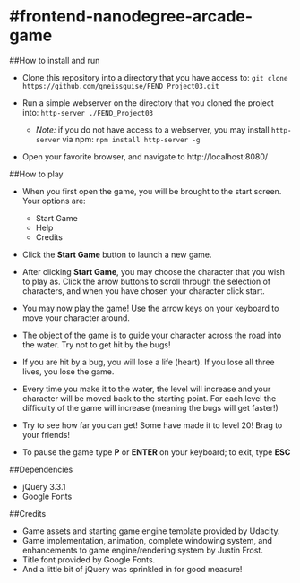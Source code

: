 #frontend-nanodegree-arcade-game
===============================

##How to install and run

* Clone this repository into a directory that you have access to:
`git clone https://github.com/gneissguise/FEND_Project03.git`

* Run a simple webserver on the directory that you cloned the project into:
`http-server ./FEND_Project03`

  * _Note:_ if you do not have access to a webserver, you may install `http-server` via npm:
  `npm install http-server -g`

* Open your favorite browser, and navigate to http://localhost:8080/

##How to play

* When you first open the game, you will be brought to the start screen. Your options are:
  * Start Game
  * Help
  * Credits

* Click the __Start Game__ button to launch a new game.

* After clicking __Start Game__, you may choose the character that you wish to play as.
Click the arrow buttons to scroll through the selection of characters, and when you have chosen your
character click start.

* You may now play the game! Use the arrow keys on your keyboard to move your character around.

* The object of the game is to guide your character across the road into the water.  Try not to get hit
by the bugs!  

* If you are hit by a bug, you will lose a life (heart).  If you lose all three lives, you lose the game.

* Every time you make it to the water, the level will increase and your character will be moved back to the starting point.  For each level the difficulty of the game will increase (meaning the bugs will get faster!)

* Try to see how far you can get!  Some have made it to level 20!  Brag to your friends!

* To pause the game type __P__ or __ENTER__ on your keyboard; to exit, type __ESC__ 

##Dependencies

* jQuery 3.3.1
* Google Fonts

##Credits

* Game assets and starting game engine template provided by Udacity.
* Game implementation, animation, complete windowing system, and enhancements to game engine/rendering system by Justin Frost.
* Title font provided by Google Fonts.
* And a little bit of jQuery was sprinkled in for good measure!
